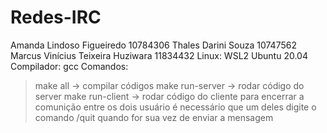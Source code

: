 # Redes-IRC
Amanda Lindoso Figueiredo			10784306
Thales Darini Souza				10747562
Marcus Vinícius Teixeira Huziwara 		11834432
Linux: WSL2 Ubuntu 20.04
Compilador: gcc
Comandos: 
> make all -> compilar códigos
> make run-server -> rodar código do server
> make run-client -> rodar código do cliente
> para encerrar a comunição entre os dois usuário é necessário que um deles digite o comando /quit quando for sua vez de enviar a mensagem
